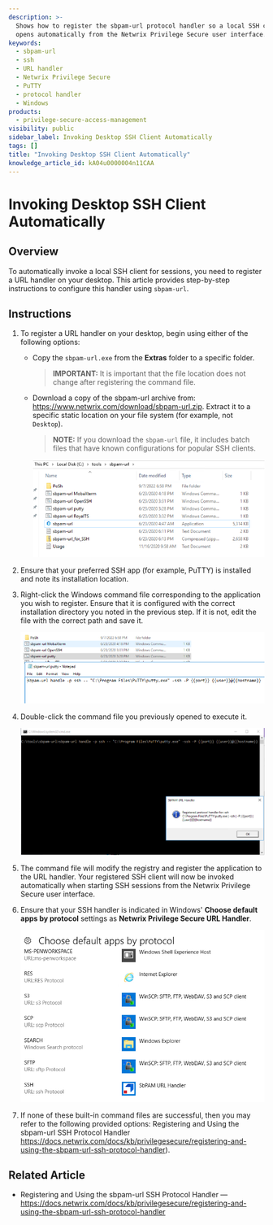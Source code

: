 ```yaml
---
description: >-
  Shows how to register the sbpam-url protocol handler so a local SSH client
  opens automatically from the Netwrix Privilege Secure user interface.
keywords:
  - sbpam-url
  - ssh
  - URL handler
  - Netwrix Privilege Secure
  - PuTTY
  - protocol handler
  - Windows
products:
  - privilege-secure-access-management
visibility: public
sidebar_label: Invoking Desktop SSH Client Automatically
tags: []
title: "Invoking Desktop SSH Client Automatically"
knowledge_article_id: kA04u0000004n11CAA
---
```


# Invoking Desktop SSH Client Automatically

## Overview

To automatically invoke a local SSH client for sessions, you need to register a URL handler on your desktop. This article provides step-by-step instructions to configure this handler using `sbpam-url`.

## Instructions

1. To register a URL handler on your desktop, begin using either of the following options:
   - Copy the `sbpam-url.exe` from the **Extras** folder to a specific folder.

     > **IMPORTANT:** It is important that the file location does not change after registering the command file.

   - Download a copy of the sbpam-url archive from: https://www.netwrix.com/download/sbpam-url.zip. Extract it to a specific static location on your file system (for example, not `Desktop`).

     > **NOTE:** If you download the `sbpam-url` file, it includes batch files that have known configurations for popular SSH clients.

     ![Extracting the sbpam-url archive to a static location](./images/ka0Qk000000E5z7_0EM4u000005yg22.png)

2. Ensure that your preferred SSH app (for example, PuTTY) is installed and note its installation location.

3. Right-click the Windows command file corresponding to the application you wish to register. Ensure that it is configured with the correct installation directory you noted in the previous step. If it is not, edit the file with the correct path and save it.

   ![Editing the Windows command file to configure the correct installation directory](./images/ka0Qk000000E5z7_0EM4u000005yg27.png)

4. Double-click the command file you previously opened to execute it.

   ![Executing the command file to register the application](./images/ka0Qk000000E5z7_0EM4u000005yg2C.png)

5. The command file will modify the registry and register the application to the URL handler. Your registered SSH client will now be invoked automatically when starting SSH sessions from the Netwrix Privilege Secure user interface.

6. Ensure that your SSH handler is indicated in Windows' **Choose default apps by protocol** settings as **Netwrix Privilege Secure URL Handler**.

   ![Setting Netwrix Privilege Secure URL Handler as the default app by protocol](./images/ka0Qk000000E5z7_0EM4u000008M1Gl.png)

7. If none of these built-in command files are successful, then you may refer to the following provided options: Registering and Using the sbpam-url SSH Protocol Handler https://docs.netwrix.com/docs/kb/privilegesecure/registering-and-using-the-sbpam-url-ssh-protocol-handler).

## Related Article

- Registering and Using the sbpam-url SSH Protocol Handler — https://docs.netwrix.com/docs/kb/privilegesecure/registering-and-using-the-sbpam-url-ssh-protocol-handler
